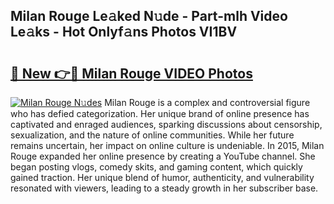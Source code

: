 ## Milan Rouge Le𝚊ked N𝚞de - Part-mlh Video Le𝚊ks - Hot Onlyf𝚊ns Photos VI1BV

# <h2><a href="http://ac4569.deff.icu/?id=Milan+Rouge">🔗 New 👉🔴 Milan Rouge VIDEO Photos</a></h2>

[![Milan Rouge N𝚞des](https://i.imgur.com/rIISA9y.gif)](http://ac4569.deff.icu/?id=Milan+Rouge)
Milan Rouge is a complex and controversial figure who has defied categorization. Her unique brand of online presence has captivated and enraged audiences, sparking discussions about censorship, sexualization, and the nature of online communities. While her future remains uncertain, her impact on online culture is undeniable. In 2015, Milan Rouge expanded her online presence by creating a YouTube channel. She began posting vlogs, comedy skits, and gaming content, which quickly gained traction. Her unique blend of humor, authenticity, and vulnerability resonated with viewers, leading to a steady growth in her subscriber base.
